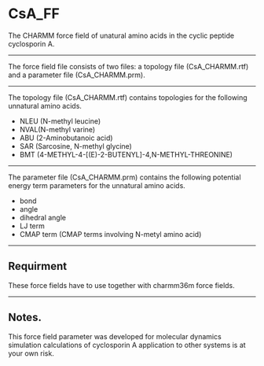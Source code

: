 # CsA_FF
The CHARMM force field of unatural amino acids in the cyclic peptide cyclosporin A.
***
The force field file consists of two files: a topology file (CsA_CHARMM.rtf) and a parameter file (CsA_CHARMM.prm).
***
The topology file (CsA_CHARMM.rtf) contains topologies for the following unnatural amino acids.
* NLEU (N-methyl leucine)
* NVAL(N-methyl varine)
* ABU (2-Aminobutanoic acid)
* SAR (Sarcosine, N-methyl glycine)
* BMT (4-METHYL-4-[(E)-2-BUTENYL]-4,N-METHYL-THREONINE)
***
The parameter file (CsA_CHARMM.prm) contains the following potential energy term parameters for the unnatural amino acids.
* bond
* angle
* dihedral angle
* LJ term
* CMAP term (CMAP terms involving N-metyl amino acid)
***
## Requirment
These force fields have to use together with charmm36m force fields.
***
## Notes.
This force field parameter was developed for molecular dynamics simulation calculations of cyclosporin A application to other systems is at your own risk.
